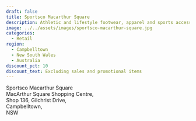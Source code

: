 ```yaml
---
draft: false
title: Sportsco Macarthur Square
description: Athletic and lifestyle footwear, apparel and sports accessories
image: ../../assets/images/sportsco-macarthur-square.jpg
categories:
  - Retail
region:
  - Campbelltown
  - New South Wales
  - Australia
discount_pct: 10
discount_text: Excluding sales and promotional items
---
```

Sportsco Macarthur Square\
MacArthur Square Shopping Centre, \
Shop 136, Gilchrist Drive, \
Campbelltown, \
NSW
